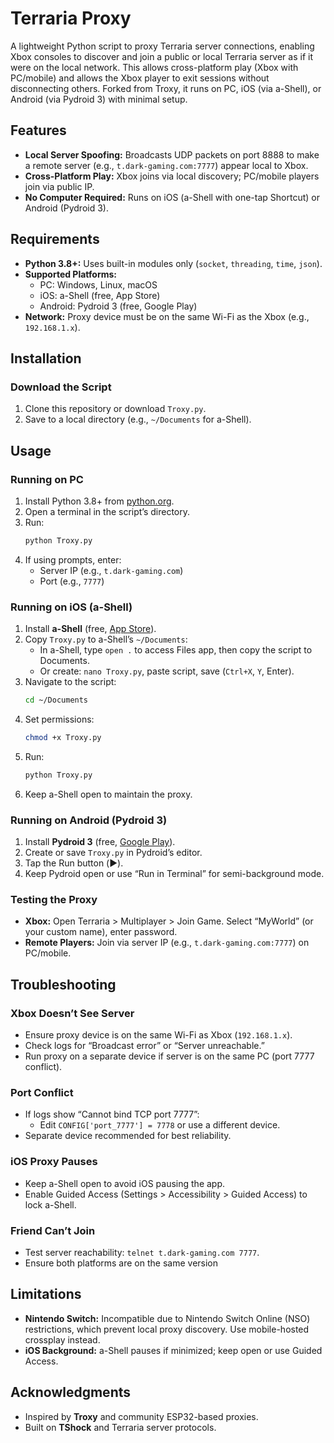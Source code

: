 # Terraria Proxy

A lightweight Python script to proxy Terraria server connections, enabling Xbox consoles to discover and join a public or local Terraria server as if it were on the local network. This allows cross-platform play (Xbox with PC/mobile) and allows the Xbox player to exit sessions without disconnecting others. Forked from Troxy, it runs on PC, iOS (via a-Shell), or Android (via Pydroid 3) with minimal setup.

## Features

- **Local Server Spoofing:** Broadcasts UDP packets on port 8888 to make a remote server (e.g., `t.dark-gaming.com:7777`) appear local to Xbox.
- **Cross-Platform Play:** Xbox joins via local discovery; PC/mobile players join via public IP.
- **No Computer Required:** Runs on iOS (a-Shell with one-tap Shortcut) or Android (Pydroid 3).

## Requirements

- **Python 3.8+:** Uses built-in modules only (`socket`, `threading`, `time`, `json`).
- **Supported Platforms:**
  - PC: Windows, Linux, macOS
  - iOS: a-Shell (free, App Store)
  - Android: Pydroid 3 (free, Google Play)
- **Network:** Proxy device must be on the same Wi-Fi as the Xbox (e.g., `192.168.1.x`).

## Installation

### Download the Script
1. Clone this repository or download `Troxy.py`.
2. Save to a local directory (e.g., `~/Documents` for a-Shell).

## Usage

### Running on PC
1. Install Python 3.8+ from [python.org](https://www.python.org).
2. Open a terminal in the script’s directory.
3. Run:
   ```bash
   python Troxy.py
   ```
4. If using prompts, enter:
   - Server IP (e.g., `t.dark-gaming.com`)
   - Port (e.g., `7777`)

### Running on iOS (a-Shell)
1. Install **a-Shell** (free, [App Store](https://apps.apple.com/us/app/a-shell/id1476949236)).
2. Copy `Troxy.py` to a-Shell’s `~/Documents`:
   - In a-Shell, type `open .` to access Files app, then copy the script to Documents.
   - Or create: `nano Troxy.py`, paste script, save (`Ctrl+X`, `Y`, Enter).
3. Navigate to the script:
   ```bash
   cd ~/Documents
   ```
4. Set permissions:
   ```bash
   chmod +x Troxy.py
   ```
5. Run:
   ```bash
   python Troxy.py
   ```
6. Keep a-Shell open to maintain the proxy.

### Running on Android (Pydroid 3)
1. Install **Pydroid 3** (free, [Google Play](https://play.google.com/store/apps/details?id=ru.iiec.pydroid3)).
2. Create or save `Troxy.py` in Pydroid’s editor.
3. Tap the Run button (▶️).
4. Keep Pydroid open or use “Run in Terminal” for semi-background mode.

### Testing the Proxy
- **Xbox:** Open Terraria > Multiplayer > Join Game. Select “MyWorld” (or your custom name), enter password.
- **Remote Players:** Join via server IP (e.g., `t.dark-gaming.com:7777`) on PC/mobile.

## Troubleshooting

### Xbox Doesn’t See Server
- Ensure proxy device is on the same Wi-Fi as Xbox (`192.168.1.x`).
- Check logs for “Broadcast error” or “Server unreachable.”
- Run proxy on a separate device if server is on the same PC (port 7777 conflict).

### Port Conflict
- If logs show “Cannot bind TCP port 7777”:
  - Edit `CONFIG['port_7777'] = 7778` or use a different device.
- Separate device recommended for best reliability.

### iOS Proxy Pauses
- Keep a-Shell open to avoid iOS pausing the app.
- Enable Guided Access (Settings > Accessibility > Guided Access) to lock a-Shell.

### Friend Can’t Join
- Test server reachability: `telnet t.dark-gaming.com 7777`.
- Ensure both platforms are on the same version

## Limitations

- **Nintendo Switch:** Incompatible due to Nintendo Switch Online (NSO) restrictions, which prevent local proxy discovery. Use mobile-hosted crossplay instead.
- **iOS Background:** a-Shell pauses if minimized; keep open or use Guided Access.

## Acknowledgments

- Inspired by **Troxy** and community ESP32-based proxies.
- Built on **TShock** and Terraria server protocols.
